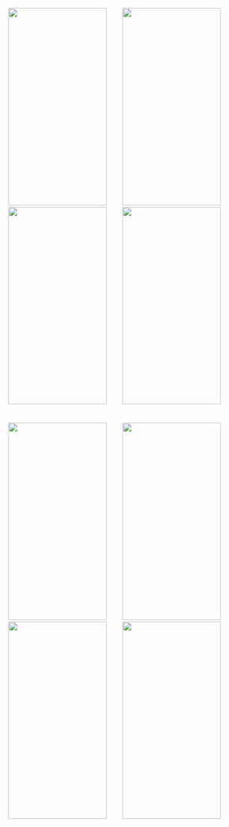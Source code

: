 <img src="https://github.com/hothienlong/LV_Music/assets/44936948/95cb25a6-aba3-4af0-928f-d4bcb31cd659" width="200" height="400" />&emsp;&emsp;
<img src="https://github.com/hothienlong/LV_Music/assets/44936948/d62f95ab-8dbe-49cf-b13a-68c7be3581c0" width="200" height="400" />&emsp;&emsp;
<img src="https://github.com/hothienlong/LV_Music/assets/44936948/db028c44-511a-4999-9257-f7c36f6b0880" width="200" height="400" />&emsp;&emsp;
<img src="https://github.com/hothienlong/LV_Music/assets/44936948/9ef79821-b95a-4197-917d-db2be9065000" width="200" height="400" />&emsp;&emsp;
<br /><br /><br />
<img src="https://github.com/hothienlong/LV_Music/assets/44936948/712e46b3-30ee-4186-9237-2b968782e47d" width="200" height="400" />&emsp;&emsp;
<img src="https://github.com/hothienlong/LV_Music/assets/44936948/0bd5425a-1d27-4577-b8be-1a5d28c7b34d" width="200" height="400" />&emsp;&emsp;
<img src="https://github.com/hothienlong/LV_Music/assets/44936948/79193dab-840a-4f0c-a33b-fe0ceb7ae3fd" width="200" height="400" />&emsp;&emsp;
<img src="https://github.com/hothienlong/LV_Music/assets/44936948/821f06e1-4a17-49e7-966e-185a86cea401" width="200" height="400" />&emsp;&emsp;
